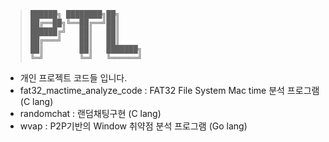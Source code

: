 > ```
> ██████╗ ████████╗██╗     
> ██╔══██╗╚══██╔══╝██║     
> ██████╔╝   ██║   ██║     
> ██╔═══╝    ██║   ██║     
> ██║        ██║   ███████╗
> ╚═╝        ╚═╝   ╚══════╝
> ```

+ 개인 프로젝트 코드들 입니다.
+ fat32_mactime_analyze_code : FAT32 File System Mac time 분석 프로그램 (C lang)
+ randomchat : 랜덤채팅구현 (C lang)
+ wvap : P2P기반의 Window 취약점 분석 프로그램 (Go lang)
